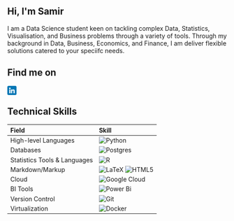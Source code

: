 ## Hi, I'm **Samir**

I am a Data Science student keen on tackling complex Data, Statistics, Visualisation, and Business problems through a variety of tools. Through my background in Data, Business, Economics, and Finance, I am deliver flexible solutions catered to your speciifc needs.

## Find me on

<a href="https://www.linkedin.com/in/samirsabitli/">
  <img align="left" src="https://raw.githubusercontent.com/SSabitli/SSabitli/0ccc76eb793fd45acd1fe41e5999fe6aaef65644/Images/linkedin.png" alt="Samir Sabitli | LinkedIn" width="21px"/>
</a>

<br>

## Technical Skills

| Field        | Skill      |
| :----------- | :--------- |
| High-level Languages | ![Python](https://img.shields.io/badge/python-3670A0?style=for-the-badge&logo=python&logoColor=ffdd54) |
| Databases | ![Postgres](https://img.shields.io/badge/postgres-%23316192.svg?style=for-the-badge&logo=postgresql&logoColor=white) |
| Statistics Tools & Languages | ![R](https://img.shields.io/badge/r-%23276DC3.svg?style=for-the-badge&logo=r&logoColor=white) |
| Markdown/Markup | ![LaTeX](https://img.shields.io/badge/latex-%23008080.svg?style=for-the-badge&logo=latex&logoColor=white) ![HTML5](https://img.shields.io/badge/html5-%23E34F26.svg?style=for-the-badge&logo=html5&logoColor=white) |
| Cloud | ![Google Cloud](https://img.shields.io/badge/GoogleCloud-%234285F4.svg?style=for-the-badge&logo=google-cloud&logoColor=white) | 
| BI Tools | ![Power Bi](https://img.shields.io/badge/power_bi-F2C811?style=for-the-badge&logo=powerbi&logoColor=black) |
| Version Control | ![Git](https://img.shields.io/badge/git-%23F05033.svg?style=for-the-badge&logo=git&logoColor=white) |
| Virtualization | ![Docker](https://img.shields.io/badge/docker-%230db7ed.svg?style=for-the-badge&logo=docker&logoColor=white) |